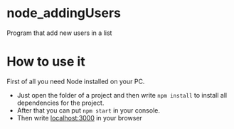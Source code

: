 # node_addingUsers
Program that add new users in a list

# How to use it
First of all you need Node installed on your PC.
* Just open the folder of a project and then write `npm install` to install all dependencies for the project.
* After that you can put `npm start` in your console.
* Then write <ins>localhost:3000</ins> in your browser
